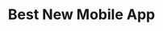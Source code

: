 ---
year: "2017"
title: "Best New Mobile App"
description: "Developed an award-winning mobile application for mental health awareness."
--- 